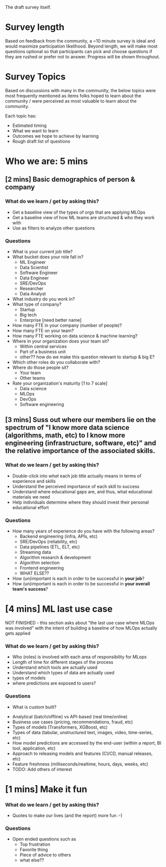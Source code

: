 The draft survey itself.

# Survey length
Based on feedback from the community, a ~10 minute survey is ideal and would maximize participation likelihood.  Beyond length, we will make most questions optional so that participants can pick and choose questions if they are rushed or prefer not to answer.  Progress will be shown throughout.

# Survey Topics
Based on discussions with many in the community, the below topics were most frequently mentioned as items folks hoped to learn about the community / were perceived as most valuable to learn about the community.

Each topic has:
* Estimated timing
* What we want to learn
* Outcomes we hope to achieve by learning
* Rough draft list of questions

# Who we are: 5 mins
## [2 mins] Basic demographics of person & company 
### What do we learn / get by asking this?
* Get a baseline view of the types of orgs that are applying MLOps
* Get a baseline view of how ML teams are structured & who they work with
* Use as filters to analyze other questions
### Questions
* What is your current job title?
* What bucket does your role fall in?
    * ML Engineer
    * Data Scientist
    * Software Engineer
    * Data Engineer
    * SRE/DevOps
    * Researcher
    * Data Analyst
* What industry do you work in?
* What type of company?
    * Startup
    * Big tech
    * Enterprise [need better name]
* How many FTE in your company (number of people)?
* How many FTE on your team?
* How many FTE working on data science & machine learning?
* Where in your organization does your team sit?
    * Within central services
    * Part of a business unit
    * other??  how do we make this question relevant to startup & big E?
* Which other roles do you collaborate with?
* Where do those people sit?
    * Your team
    * Other teams
* Rate your organization's maturity [1 to 7 scale]
    * Data science
    * MLOps
    * DevOps 
    * Software engineering

## [3 mins] Suss out where our members lie on the spectrum of "I know more data science (algorithms, math, etc) to I know more engineering (infrastructure, software, etc)" and the relative importance of the associated skills.

### What do we learn / get by asking this?
* Double-click into *what* each job title actually means in terms of experience and skills
* Understand the perceived importance of each skill to success
* Understand where educational gaps are, and thus, what educational materials we need
* Help individuals determine where they should invest their personal educational effort

### Questions
* How many years of experience do you have with the following areas?
    * Backend engineering (infra, APIs, etc)
    * SRE/DevOps (reliability, etc)
    * Data pipelines (ETL, ELT, etc)
    * Streaming data
    * Algorithm research & development
    * Algorithm selection
    * Frontend engineering
    * WHAT ELSE??
* How (un)important is each in order to be successful in __your job__?
* How (un)important is each in order to be successful in __your overall team's success__?
# [4 mins] ML last use case

NOT FINISHED - this section asks about "the last use case where MLOps was involved" with the intent of building a baseline of how MLOps actually gets applied
### What do we learn / get by asking this?
* Who (roles) is involved with each area of responsibility for MLops
* Length of time for different stages of the process
* Understand which tools are actually used
* Understand which types of data are actually used
* types of models
* where predictions are exposed to users?

### Questions

* What is custom built?

- Analytical (batch/offline) vs API-based (real time/online)
- Business use cases (pricing, recommendations, fraud, etc)
- Types of models (Transformers, XGBoost, etc)
- Types of data (tabular, unstructured text, images, video, time-series, etc)
- How model predictions are accessed by the end-user (within a report, BI tool, application, etc)
- Approach to releasing models and features (CI/CD, manual releases, etc)
- Feature freshness (milliseconds/realtime, hours, days, weeks, etc)
- TODO: Add others of interest

# [1 mins] Make it fun

### What do we learn / get by asking this?
* Quotes to make our lives (and the report) more fun :-)

### Questions
* Open ended questions such as
    * Top frustration
    * Favorite thing
    * Piece of advice to others
    * what else??


